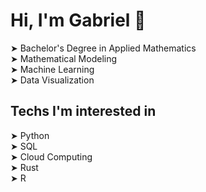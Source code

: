 # Hi, I'm Gabriel 👋

➤ Bachelor's Degree in Applied Mathematics<br/>
➤ Mathematical Modeling<br/>
➤ Machine Learning<br/>
➤ Data Visualization


## Techs I'm interested in

➤ Python<br/>
➤ SQL<br/>
➤ Cloud Computing<br/>
➤ Rust<br/>
➤ R



<!---
gastyr/gastyr is a ✨ special ✨ repository because its `README.md` (this file) appears on your GitHub profile.
You can click the Preview link to take a look at your changes.
--->
